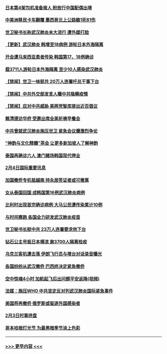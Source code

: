 #### [日本第4架包机准备接人 盼放行中国配偶出境](../pages/prog202/a102769765.md?t=02051811) 
#### [中美洲移民卡车翻覆 墨西哥北上公路酿1死81伤](../pages/prog202/a102769703.md?t=02051811) 
#### [世卫秘书长称武汉肺炎未大流行 遭外媒打脸](../pages/prog202/a102769679.md?t=02051811) 
#### [【更新】武汉肺炎 韩增至18病例 游轮日本外海隔离](../pages/prog202/a102758911.md?t=02051811) 
#### [开会遭马来西亚患者传染 韩国第17、18例确诊](../pages/prog202/a102769600.md?t=02051811) 
#### [载3711人游轮日本外海隔离 至少10人感染武汉肺炎](../pages/prog202/a102769538.md?t=02051811) 
#### [【禁闻】世卫一味挺共 20万人连署吁总干事下台](../pages/prog202/a102769445.md?t=02051811) 
#### [【禁闻】中共外交部发言人曝中共隐瞒疫情](../pages/prog202/a102769400.md?t=02051811) 
#### [【禁闻】应对中共威胁 美两党智库提出近百倡议](../pages/prog202/a102769357.md?t=02051811) 
#### [赖清德访华府  受邀出席全美祈祷早餐会](../pages/prog202/a102769350.md?t=02051811) 
#### [中共曾就武汉肺炎施压世卫 紧急会议爆激烈争论](../pages/prog202/a102769312.md?t=02051811) 
#### [“神韵与文化精髓”茶会 让更多新加坡人了解神韵](../pages/prog202/a102769286.md?t=02051811) 
#### [泰国再确诊六人 澳门赌场韩国现代停业](../pages/prog202/a102769239.md?t=02051811) 
#### [2月4日国际重要讯息](../pages/prog202/a102768884.md?t=02051811) 
#### [加国撤侨专机抵越南 持永居签证者或可撤离](../pages/prog202/a102768877.md?t=02051811) 
#### [女从泰国回国 成韩国第16例武汉肺炎病例](../pages/prog202/a102768669.md?t=02051811) 
#### [比利时出现首宗确诊病例 大马公民遭传染累计10例](../pages/prog202/a102768824.md?t=02051811) 
#### [与时间赛跑 各国全力研发武汉肺炎疫苗](../pages/prog202/a102768738.md?t=02051811) 
#### [世卫秘书长挺中共 23万人连署要求他下台](../pages/prog202/a102768717.md?t=02051811) 
#### [钻石公主号抵日本横滨 逾3700人隔离检疫](../pages/prog202/a102768714.md?t=02051811) 
#### [乌克兰客机遭击落 伊朗飞行员与塔台对话录音曝光](../pages/prog202/a102768645.md?t=02051811) 
#### [各国纷纷从武汉撤侨 巴西终决定紧急撤侨](../pages/prog202/a102768630.md?t=02051811) 
#### [空中惊魂4小时 加航起飞后出问题平安返降(视频)](../pages/prog202/a102768601.md?t=02051811) 
#### [法媒：施压WHO 中共坚定反对列武汉肺炎国际紧急事件](../pages/prog202/a102768584.md?t=02051811) 
#### [美国将再撤侨 俄罗斯或驱逐外国感染者](../pages/prog202/a102768247.md?t=02051811) 
#### [2月3日时事拼盘](../pages/prog202/a102768402.md?t=02051811) 
#### [哥本哈根灯光节 为最黑暗季节涂上色彩](../pages/prog202/a102768369.md?t=02051811) 

----
#### [ >>> 更早内容 <<< ](../indexes/prog202-earlier.md)
